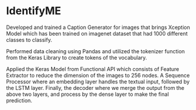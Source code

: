 # IdentifyME



Developed and trained a Caption Generator for images that brings
Xception Model which has been trained on imagenet dataset that had 1000 different classes to classify.

Performed data cleaning using Pandas and utilized the tokenizer function from the Keras Library to create tokens of the vocabulary.

Applied the Keras Model from Functional API which consists of Feature Extractor to reduce the dimension of the images to 256 nodes. A Sequence Processor where an embedding layer handles the textual input, followed by the LSTM layer. Finally, the decoder where we merge the output from the
above two layers, and process by the dense layer to make the final prediction.
